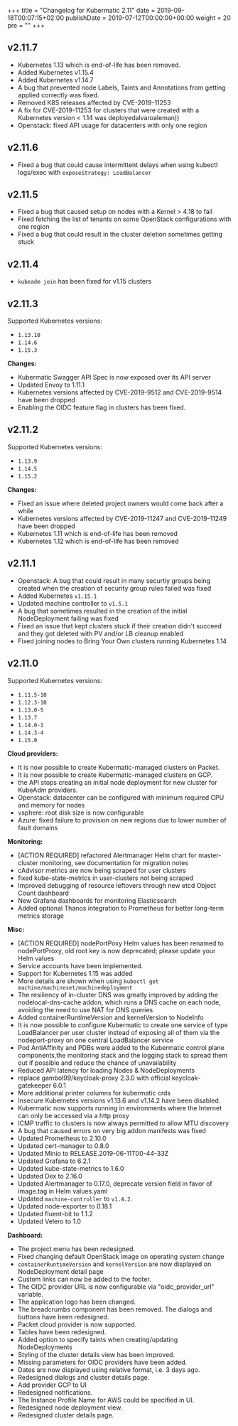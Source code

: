 +++
title = "Changelog for Kubermatic 2.11"
date = 2019-09-18T00:07:15+02:00
publishDate = 2019-07-12T00:00:00+00:00
weight = 20
pre = "<b></b>"
+++

## v2.11.7

- Kubernetes 1.13 which is end-of-life has been removed.
- Added Kubernetes v1.15.4
- Added Kubernetes v1.14.7
- A bug that prevented node Labels, Taints and Annotations from getting applied correctly was fixed.
- Removed K8S releases affected by CVE-2019-11253
- A fix for CVE-2019-11253 for clusters that were created with a Kubernetes version &lt; 1.14 was deployedalvaroaleman))
- Openstack: fixed API usage for datacenters with only one region

## v2.11.6

- Fixed a bug that could cause intermittent delays when using kubectl logs/exec with `exposeStrategy: LoadBalancer`

## v2.11.5

- Fixed a bug that caused setup on nodes with a Kernel &gt; 4.18 to fail
- Fixed fetching the list of tenants on some OpenStack configurations with one region
- Fixed a bug that could result in the cluster deletion sometimes getting stuck

## v2.11.4

- `kubeadm join` has been fixed for v1.15 clusters

## v2.11.3

Supported Kubernetes versions:

- `1.13.10`
- `1.14.6`
- `1.15.3`

**Changes:**

- Kubermatic Swagger API Spec is now exposed over its API server
- Updated Envoy to 1.11.1
- Kubernetes versions affected by CVE-2019-9512 and CVE-2019-9514 have been dropped
- Enabling the OIDC feature flag in clusters has been fixed.

## v2.11.2

Supported Kubernetes versions:

- `1.13.9`
- `1.14.5`
- `1.15.2`

**Changes:**

- Fixed an issue where deleted project owners would come back after a while
- Kubernetes versions affected by CVE-2019-11247 and CVE-2019-11249 have been dropped
- Kubernetes 1.11 which is end-of-life has been removed
- Kubernetes 1.12 which is end-of-life has been removed

## v2.11.1

- Openstack: A bug that could result in many securtiy groups being created when the creation of security group rules failed was fixed
- Added Kubernetes `v1.15.1`
- Updated machine controller to `v1.5.1`
- A bug that sometimes resulted in the creation of the initial NodeDeployment failing was fixed
- Fixed an issue that kept clusters stuck if their creation didn't succeed and they got deleted with PV and/or LB cleanup enabled
- Fixed joining nodes to Bring Your Own clusters running Kubernetes 1.14

## v2.11.0

Supported Kubernetes versions:

- `1.11.5-10`
- `1.12.3-10`
- `1.13.0-5`
- `1.13.7`
- `1.14.0-1`
- `1.14.3-4`
- `1.15.0`

**Cloud providers:**

- It is now possible to create Kubermatic-managed clusters on Packet.
- It is now possible to create Kubermatic-managed clusters on GCP.
- the API stops creating an initial node deployment for new cluster for KubeAdm providers.
- Openstack: datacenter can be configured with minimum required CPU and memory for nodes
- vsphere: root disk size is now configurable
- Azure: fixed failure to provision on new regions due to lower number of fault domains

**Monitoring:**

- [ACTION REQUIRED] refactored Alertmanager Helm chart for master-cluster monitoring, see documentation for migration notes
- cAdvisor metrics are now being scraped for user clusters
- fixed kube-state-metrics in user-clusters not being scraped
- Improved debugging of resource leftovers through new etcd Object Count dashboard
- New Grafana dashboards for monitoring Elasticsearch
- Added optional Thanos integration to Prometheus for better long-term metrics storage

**Misc:**

- [ACTION REQUIRED] nodePortPoxy Helm values has been renamed to nodePortProxy, old root key is now deprecated; please update your Helm values
- Service accounts have been implemented.
- Support for Kubernetes 1.15 was added
- More details are shown when using `kubectl get machine/machineset/machinedeployment`
- The resiliency of in-cluster DNS was greatly improved by adding the nodelocal-dns-cache addon, which runs a DNS cache on each node, avoiding the need to use NAT for DNS queries
- Added containerRuntimeVersion and kernelVersion to NodeInfo
- It is now possible to configure Kubermatic to create one service of type LoadBalancer per user cluster instead of exposing all of them via the nodeport-proxy on one central LoadBalancer service
- Pod AntiAffinity and PDBs were added to the Kubermatic control plane components,the monitoring stack and the logging stack to spread them out if possible and reduce the chance of unavailability
- Reduced API latency for loading Nodes & NodeDeployments
- replace gambol99/keycloak-proxy 2.3.0 with official keycloak-gatekeeper 6.0.1
- More additional printer columns for kubermatic crds
- Insecure Kubernetes versions v1.13.6 and v1.14.2 have been disabled.
- Kubermatic now supports running in environments where the Internet can only be accessed via a http proxy
- ICMP traffic to clusters is now always permitted to allow MTU discovery
- A bug that caused errors on very big addon manifests was fixed
- Updated Prometheus to 2.10.0
- Updated cert-manager to 0.8.0
- Updated Minio to RELEASE.2019-06-11T00-44-33Z
- Updated Grafana to 6.2.1
- Updated kube-state-metrics to 1.6.0
- Updated Dex to 2.16.0
- Updated Alertmanager to 0.17.0, deprecate version field in favor of image.tag in Helm values.yaml
- Updated `machine-controller` to `v1.4.2`.
- Updated node-exporter to 0.18.1
- Updated fluent-bit to 1.1.2
- Updated Velero to 1.0

**Dashboard:**

- The project menu has been redesigned.
- Fixed changing default OpenStack image on operating system change
- `containerRuntimeVersion` and `kernelVersion` are now displayed on NodeDeployment detail page
- Custom links can now be added to the footer.
- The OIDC provider URL is now configurable via &#34;oidc_provider_url&#34; variable.
- The application logo has been changed.
- The breadcrumbs component has been removed. The dialogs and buttons have been redesigned.
- Packet cloud provider is now supported.
- Tables have been redesigned.
- Added option to specify taints when creating/updating NodeDeployments
- Styling of the cluster details view has been improved.
- Missing parameters for OIDC providers have been added.
- Dates are now displayed using relative format, i.e. 3 days ago.
- Redesigned dialogs and cluster details page.
- Add provider GCP to UI
- Redesigned notifications.
- The Instance Profile Name for AWS could be specified in UI.
- Redesigned node deployment view.
- Redesigned cluster details page.
